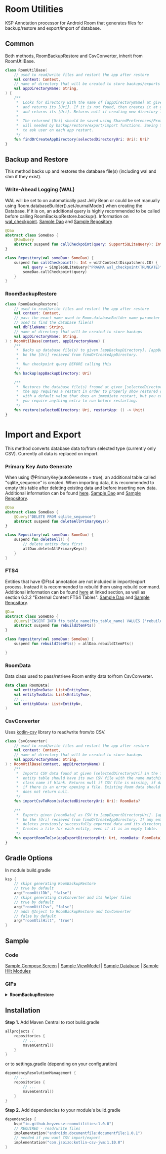 # Room Utilities

KSP Annotation processor for Android Room that generates files for backup/restore and export/import
of database.

## Common

Both methods, RoomBackupRestore and CsvConverter, inherit from RoomUtilBase.
```kotlin
class RoomUtilBase(
    // used to read/write files and restart the app after restore
    val context: Context,
    // name of directory that will be created to store backups/exports
    val appDirectoryName: String,
) {
    /**
     *  Looks for directory with the name of [appDirectoryName] at given [selectedDirectoryUri] 
     *  and returns its [Uri]. If it is not found, then creates it at given [selectedDirectoryUri]
     *  and returns its [Uri]. Returns null if creating new directory fails.
     *  
     *  The returned [Uri] should be saved using SharedPreferences/Proto DataStore/etc since it
     *  will needed by backup/restore/export/import functions. Saving the [Uri] will skip the need
     *  to ask user on each app restart.
     */
    fun findOrCreateAppDirectory(selectedDirectoryUri: Uri): Uri?
}
```

## Backup and Restore

This method backs up and restores the database file(s) (including wal and shm if they exist).

### Write-Ahead Logging (WAL)
WAL will be set to on automatically past Jelly Bean or could be set manually using
Room.databaseBuilder().setJournalMode() when creating the Database. If it is on, an additional
query is highly recommended to be called before calling RoomBackupRestore.backup(). 
Information on [wal_checkpoint][1]. [Sample Dao][2] and [Sample Repository][3]

```kotlin
@Dao
abstract class SomeDao {
    @RawQuery
    abstract suspend fun callCheckpoint(query: SupportSQLiteQuery): Int
}

class Repository(val someDao: SomeDao) {
    suspend fun callCheckpoint(): Int = withContext(Dispatchers.IO) {
        val query = SimpleSQLiteQuery("PRAGMA wal_checkpoint(TRUNCATE)")
        someDao.callCheckpoint(query)
    }
}
```

### RoomBackupRestore
```kotlin
class RoomBackupRestore(
    // used to read/write files and restart the app after restore
    val context: Context,
    // pass the exact name used in Room.databaseBuilder name parameter including the file extension!
    // used to find the database file(s)
    val dbFileName: String,
    // name of directory that will be created to store backups
    val appDirectoryName: String,
) : RoomUtilBase(context, appDirectoryName) {
    /**
     *  Backs up database file(s) to given [appBackupDirectory]. [appBackupDirectory] should
     *  be the [Uri] recieved from findOrCreateAppDirectory.
     *  
     *  Run checkpoint query BEFORE calling this
     */
    fun backup(appBackupDirectory: Uri)

    /**
     *  Restores the database file(s) fround at given [selectedDirectory]. After restoring file(s)
     *  the app requires a restart in order to properly show restored data. [restartApp] does come
     *  with a default value that does an immediate restart, but you could provide a custom one, if
     *  you require anything extra to run before restarting.
     */
    fun restore(selectedDirectory: Uri, restartApp: () -> Unit)
}
```

# Import and Export
This method converts database data to/from selected type (currently only CSV). Currently all data
is replaced on import.

### Primary Key Auto Generate
When using @PrimaryKey(autoGenerate = true), an additional table called "sqlite_sequence" is
created. When importing data, it is recommended to empty this table after deleting existing data
and before inserting new data. Additional information can be found [here][4]. 
[Sample Dao][2] and [Sample Repository][3].
```kotlin
@Dao
abstract class SomeDao {
    @Query("DELETE FROM sqlite_sequence")
    abstract suspend fun deleteAllPrimaryKeys()
}

class Repository(val someDao: SomeDao) {
    suspend fun deleteAll() {
        // delete entity data first
        allDao.deleteAllPrimaryKeys()
    }
}
```

### FTS4
Entities that have @Fts4 annotation are not included in import/export process. Instead it is 
recommended to rebuild them using rebuild command. Additional information can be found [here][5] at
linked section, as well as section 6.2.2 "External Content FTS4 Tables".
[Sample Dao][2] and [Sample Repository][3].
```kotlin
@Dao
abstract class SomeDao {
    @Query("INSERT INTO fts_table_name(fts_table_name) VALUES ('rebuild')")
    abstract suspend fun rebuildItemFts()
}

class Repository(val someDao: SomeDao) {
    suspend fun rebuildItemFts() = allDao.rebuildItemFts()

}
```
### RoomData
Data class used to pass/retrieve Room entity data to/from CsvConverter.
```kotlin
data class RoomData(
    val entityOneData: List<EntityOne>,
    val entityTwoData: List<EntityTwo>,
    // ...
    val entityNData: List<EntityN>,
)
```
### CsvConverter
Uses [kotlin-csv][6] library to read/write from/to CSV.
```kotlin
class CsvConverter(
    // used to read/write files and restart the app after restore
    val context: Context,
    // name of directory that will be created to store backups
    val appDirectoryName: String,
) : RoomUtilBase(context, appDirectoryName) {
    /**
     *  Imports CSV data found at given [selectedDirectoryUri] in the form of [RoomData]. Every
     *  entity table should have its own CSV file with the name matching @Entity.tableName or 
     *  class name if blank. Returns null if CSV file is missing, if data is the wrong type, or
     *  if there is an error opening a file. Existing Room data should only be deleted if this
     *  does not return null.
     */
    fun importCsvToRoom(selectedDirectoryUri: Uri): RoomData?
    
    /**
     *  Exports given [roomData] as CSV to [appExportDirectoryUri]. [appExportDirectoryUri] should
     *  be the [Uri] recieved from findOrCreateAppDirectory. If any entity fails to export,
     *  deletes previously successfully exported data and its directory of this export attempt.
     *  Creates a file for each entity, even if it is an empty table.
     */
    fun exportRoomToCsv(appExportDirectoryUri: Uri, roomData: RoomData)
}
```

## Gradle Options
In module build.gradle
```kotlin
ksp {
    // skips generating RoomBackupRestore
    // true by default
    arg("roomUtilDb", "false")
    // skips generating CsvConverter and its helper files
    // true by default
    arg("roomUtilCsv", "false")
    // adds @Inject to RoomBackupRestore and CsvConverter
    // false by default
    arg("roomUtilHilt", "true")
}
```

## Sample

### Code
[Sample Compose Screen][7] | [Sample ViewModel][8] | [Sample Database][9] | [Sample Hilt Modules][10]

### GIFs
<details><summary><b>RoomBackupRestore</b></summary>
<img src="../images/CsvConverterExport.gif" width="225" height="500"/>
<img src="/images/ComposeResourcesSample.gif" width="225" height="500"/>
</details>


## Installation

**Step 1.** Add Maven Central to root build.gradle
```kotlin
allprojects {
    repositories {
        // ...
        mavenCentral()
    }
}
```
or to settings.gradle (depending on your configuration)
```kotlin
dependencyResolutionManagement {
    // ...
    repositories {
        // ...
        mavenCentral()
    }
}
```

**Step 2.** Add dependencies to your module's build.gradle
```kotlin
dependencies {
    ksp("io.github.heyzeusv:roomutilities:1.0.0")
    // REQUIRED - read/write files
    implementation("androidx.documentfile:documentfile:1.0.1")
    // needed if you want CSV import/export
    implementation("com.jsoizo:kotlin-csv-jvm:1.10.0")
}
```

[1]: https://www.sqlite.org/pragma.html#pragma_wal_checkpoint
[2]: ../app/src/main/java/com/heyzeusv/androidutilitieslibrary/database/dao/AllDao.kt
[3]: ../app/src/main/java/com/heyzeusv/androidutilitieslibrary/database/Repository.kt
[4]: https://www.sqlite.org/autoinc.html
[5]: https://www.sqlite.org/fts3.html#*fts4rebuidcmd
[6]: https://github.com/jsoizo/kotlin-csv
[7]: ../app/src/main/java/com/heyzeusv/androidutilitieslibrary/feature/roomutil/RoomUtil.kt
[8]: ../app/src/main/java/com/heyzeusv/androidutilitieslibrary/feature/roomutil/RoomUtilViewModel.kt
[9]: ../app/src/main/java/com/heyzeusv/androidutilitieslibrary/database
[10]: ../app/src/main/java/com/heyzeusv/androidutilitieslibrary/di
